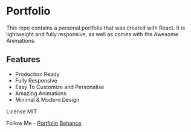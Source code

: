 # Portfolio

This repo contains a personal portfolio that was created with React. It is lightweight and fully responsive, as well as comes with the Awesome Animations.

## Features 
* Production Ready
* Fully Responsive
* Easy To Customize and Personalise
* Amazing Animations
* Minimal & Modern Design

License
MIT

Follow Me - 
[Portfolio](http://sadmanshafiq.com/)
[Behance](https://www.behance.net/sadmanshafiq)






